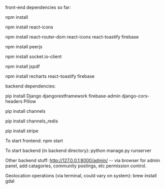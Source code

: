 front-end dependencies so far:

npm install

npm install react-icons

npm install react-router-dom react-icons react-toastify firebase

npm install peerjs

npm install socket.io-client

npm install jspdf

npm install recharts react-toastify firebase


backend dependencies:

pip install Django djangorestframework firebase-admin django-cors-headers Pillow

pip install channels

pip install channels_redis

pip install stripe


To start frontend:
npm start 

To start backend (in backend directory):
python manage.py runserver


Other backend stuff:
http://127.0.0.1:8000/admin/ -- via browser for admin panel, add catagories, community postings, etc permission control.


Geolocation operations (via terminal, could vary on system):
brew install gdal



